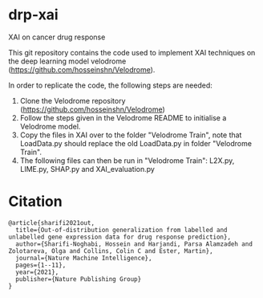 # drp-xai
XAI on cancer drug response

This git repository contains the code used to implement XAI techniques on the deep learning model velodrome (https://github.com/hosseinshn/Velodrome).

In order to replicate the code, the following steps are needed:

1) Clone the Velodrome repository (https://github.com/hosseinshn/Velodrome) 
2) Follow the steps given in the Velodrome README to initialise a Velodrome model.
3) Copy the files in XAI over to the folder "Velodrome Train", note that LoadData.py should replace the old LoadData.py in folder "Velodrome Train".
4) The following files can then be run in "Velodrome Train": L2X.py, LIME.py, SHAP.py and XAI_evaluation.py

# Citation 
```
@article{sharifi2021out,
  title={Out-of-distribution generalization from labelled and unlabelled gene expression data for drug response prediction},
  author={Sharifi-Noghabi, Hossein and Harjandi, Parsa Alamzadeh and Zolotareva, Olga and Collins, Colin C and Ester, Martin},
  journal={Nature Machine Intelligence},
  pages={1--11},
  year={2021},
  publisher={Nature Publishing Group}
}
```